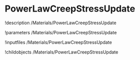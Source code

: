 <!-- MOOSE Documentation Stub: Remove this when content is added. -->

# PowerLawCreepStressUpdate
!description /Materials/PowerLawCreepStressUpdate

!parameters /Materials/PowerLawCreepStressUpdate

!inputfiles /Materials/PowerLawCreepStressUpdate

!childobjects /Materials/PowerLawCreepStressUpdate
